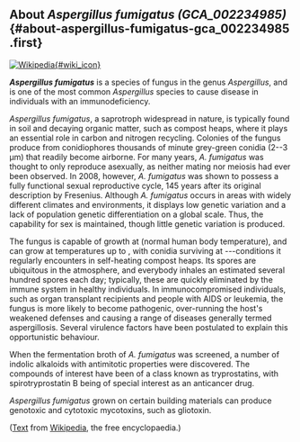 About *Aspergillus fumigatus (GCA\_002234985)* {#about-aspergillus-fumigatus-gca_002234985 .first}
----------------------------------------------

[![Wikipedia](/img/wikipedia_logo_v2_en.png){#wiki_icon}](http://en.wikipedia.org/wiki/Aspergillus_fumigatus)

***Aspergillus fumigatus*** is a species of fungus in the genus
*Aspergillus*, and is one of the most common *Aspergillus* species to
cause disease in individuals with an immunodeficiency.

*Aspergillus fumigatus*, a saprotroph widespread in nature, is typically
found in soil and decaying organic matter, such as compost heaps, where
it plays an essential role in carbon and nitrogen recycling. Colonies of
the fungus produce from conidiophores thousands of minute grey-green
conidia (2--3 μm) that readily become airborne. For many years, *A.
fumigatus* was thought to only reproduce asexually, as neither mating
nor meiosis had ever been observed. In 2008, however, *A. fumigatus* was
shown to possess a fully functional sexual reproductive cycle, 145 years
after its original description by Fresenius. Although *A. fumigatus*
occurs in areas with widely different climates and environments, it
displays low genetic variation and a lack of population genetic
differentiation on a global scale. Thus, the capability for sex is
maintained, though little genetic variation is produced.

The fungus is capable of growth at (normal human body temperature), and
can grow at temperatures up to , with conidia surviving at ---conditions
it regularly encounters in self-heating compost heaps. Its spores are
ubiquitous in the atmosphere, and everybody inhales an estimated several
hundred spores each day; typically, these are quickly eliminated by the
immune system in healthy individuals. In immunocompromised individuals,
such as organ transplant recipients and people with AIDS or leukemia,
the fungus is more likely to become pathogenic, over-running the host\'s
weakened defenses and causing a range of diseases generally termed
aspergillosis. Several virulence factors have been postulated to explain
this opportunistic behaviour.

When the fermentation broth of *A. fumigatus* was screened, a number of
indolic alkaloids with antimitotic properties were discovered. The
compounds of interest have been of a class known as tryprostatins, with
spirotryprostatin B being of special interest as an anticancer drug.

*Aspergillus fumigatus* grown on certain building materials can produce
genotoxic and cytotoxic mycotoxins, such as gliotoxin.

([Text](http://en.wikipedia.org/wiki/Aspergillus_fumigatus) from
[Wikipedia](http://en.wikipedia.org/), the free encyclopaedia.)
